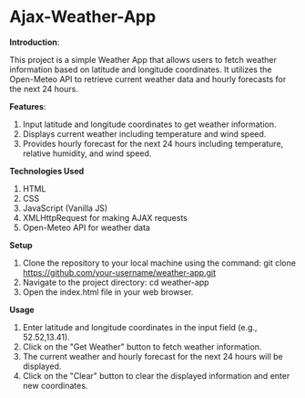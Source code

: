 # Ajax-Weather-App

**Introduction**:

This project is a simple Weather App that allows users to fetch weather information based on latitude and longitude coordinates. It utilizes the Open-Meteo API to retrieve current weather data and hourly forecasts for the next 24 hours.

**Features**:

1. Input latitude and longitude coordinates to get weather information.
2. Displays current weather including temperature and wind speed.
3. Provides hourly forecast for the next 24 hours including temperature, relative humidity, and wind speed.

**Technologies Used**
1. HTML
2. CSS
3. JavaScript (Vanilla JS)
4. XMLHttpRequest for making AJAX requests
5. Open-Meteo API for weather data

**Setup**

1. Clone the repository to your local machine using the command:
   git clone https://github.com/your-username/weather-app.git
2. Navigate to the project directory:
   cd weather-app
3. Open the index.html file in your web browser.

**Usage**
1. Enter latitude and longitude coordinates in the input field (e.g., 52.52,13.41).
2. Click on the "Get Weather" button to fetch weather information.
3. The current weather and hourly forecast for the next 24 hours will be displayed.
4. Click on the "Clear" button to clear the displayed information and enter new coordinates.
